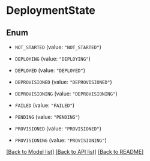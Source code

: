 # DeploymentState

## Enum


* `NOT_STARTED` (value: `"NOT_STARTED"`)

* `DEPLOYING` (value: `"DEPLOYING"`)

* `DEPLOYED` (value: `"DEPLOYED"`)

* `DEPROVISIONED` (value: `"DEPROVISIONED"`)

* `DEPROVISIONING` (value: `"DEPROVISIONING"`)

* `FAILED` (value: `"FAILED"`)

* `PENDING` (value: `"PENDING"`)

* `PROVISIONED` (value: `"PROVISIONED"`)

* `PROVISIONING` (value: `"PROVISIONING"`)


[[Back to Model list]](../README.md#documentation-for-models) [[Back to API list]](../README.md#documentation-for-api-endpoints) [[Back to README]](../README.md)


